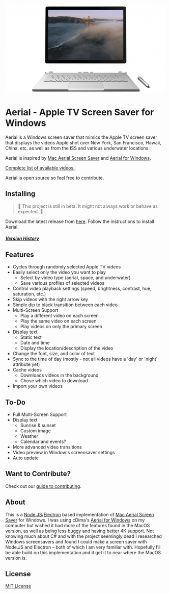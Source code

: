 <p align="center">  
    <img alt="" src="/images/surface_preview.gif" />
</p>

# Aerial - Apple TV Screen Saver for Windows
 
Aerial is a Windows screen saver that mimics the Apple TV screen saver that displays the videos Apple shot over New York, San Francisco, Hawaii, China, etc. as well as from the ISS and various underwater locations.

Aerial is inspired by [Mac Aerial Screen Saver](https://github.com/JohnCoates/Aerial) and [Aerial for Windows](https://github.com/cDima/Aerial).

[Complete list of available videos.](https://aerial-screensavers.netlify.com)

Aerial is open source so feel free to contribute.

## Installing
>🚧 This project is still in beta. It might not always work or behave as expected. 🚧

Download the latest release from [here](https://github.com/OrangeJedi/Aerial/releases). Follow the instructions to install Aerial.

##### [Version History](https://github.com/OrangeJedi/Aerial/wiki/Version-History)

## Features
* Cycles through randomly selected Apple TV videos
* Easily select only the video you want to play
  * Select by video type (aerial, space, and underwater)
  * Save various profiles of selected videos
* Control video playback settings (speed, brightness, contrast, hue, saturation, etc.)
* Skip videos with the right arrow key
* Simple dip to black transition between each video
* Multi-Screen Support
    * Play a different video on each screen
    * Play the same video on each screen
    * Play videos on only the primary screen
* Display text
  * Static text
  * Date and time
  * Display the location/description of the video
* Change the font, size, and color of text
* Sync to the time of day (mostly - not all videos have a 'day' or 'night' attribute yet)
* Cache videos
    * Downloads videos in the background
    * Chose which video to download
* Import your own videos

## To-Do
* Full Multi-Screen Support
* Display text
  * Sunrise & sunset
  * Custom image
  * Weather
  * Calendar and events?
* More advanced video transitions
* Video preview in Window's screensaver settings
* Auto update

## Want to Contribute?

Check out our [guide to contributing](/CONTRIBUTING.md).

## About
This is a [Node.JS](https://nodejs.org)/[Electron](https://www.electronjs.org/) based implementation of [Mac Aerial Screen Saver](https://github.com/JohnCoates/Aerial) for Windows. I was using cDima's [Aerial for Windows](https://github.com/cDima/Aerial) on my computer but wished it had more of the features found in the MacOS version, as well as being less buggy and having better 4K support. Not knowing much about C# and with the project seemingly dead I researched Windows screensavers and found I could make a screen saver with Node.JS and Electron – both of which I am very familiar with. Hopefully I’ll be able build on this implementation and it get it to near where the MacOS version is.

## License
[MIT License](https://github.com/OrangeJedi/Aerial/blob/master/LICENSE)
